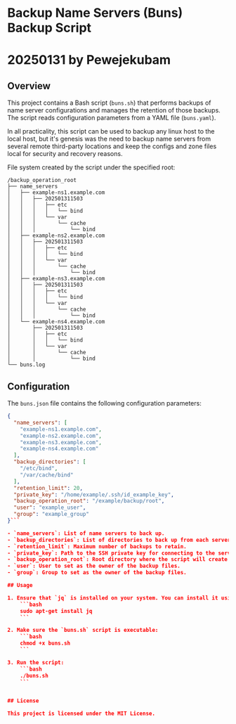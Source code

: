 # Backup Name Servers (Buns) Backup Script
#
# 20250131 by Pewejekubam

## Overview

This project contains a Bash script (`buns.sh`) that performs backups of name server configurations and manages the retention of those backups. The script reads configuration parameters from a YAML file (`buns.yaml`).

In all practicality, this script can be used to backup any linux host to the local host, but it's genesis was the need to backup name servers from several remote third-party locations and keep the configs and zone files local for security and recovery reasons.

File system created by the script under the specified root:
```text
/backup_operation_root
├── name_servers
│   ├── example-ns1.example.com
│   │   ├── 202501311503
│   │   │   ├── etc
│   │   │   │   └── bind
│   │   │   └── var
│   │   │       └── cache
│   │   │           └── bind
│   ├── example-ns2.example.com
│   │   ├── 202501311503
│   │   │   ├── etc
│   │   │   │   └── bind
│   │   │   └── var
│   │   │       └── cache
│   │   │           └── bind
│   ├── example-ns3.example.com
│   │   ├── 202501311503
│   │   │   ├── etc
│   │   │   │   └── bind
│   │   │   └── var
│   │   │       └── cache
│   │   │           └── bind
│   └── example-ns4.example.com
│       ├── 202501311503
│       │   ├── etc
│       │   │   └── bind
│       │   └── var
│       │       └── cache
│       │           └── bind
└── buns.log
```

## Configuration

The `buns.json` file contains the following configuration parameters:

```json
{
  "name_servers": [
    "example-ns1.example.com",
    "example-ns2.example.com",
    "example-ns3.example.com",
    "example-ns4.example.com"
  ],
  "backup_directories": [
    "/etc/bind",
    "/var/cache/bind"
  ],
  "retention_limit": 20,
  "private_key": "/home/example/.ssh/id_example_key",
  "backup_operation_root": "/example/backup/root",
  "user": "example_user",
  "group": "example_group"
}```

- `name_servers`: List of name servers to back up.
- `backup_directories`: List of directories to back up from each server.
- `retention_limit`: Maximum number of backups to retain.
- `private_key`: Path to the SSH private key for connecting to the servers.
- `backup_operation_root`: Root directory where the script will create the log file and backup files.
- `user`: User to set as the owner of the backup files.
- `group`: Group to set as the owner of the backup files.

## Usage

1. Ensure that `jq` is installed on your system. You can install it using the following command:
    ```bash
    sudo apt-get install jq
    ```

2. Make sure the `buns.sh` script is executable:
    ```bash
    chmod +x buns.sh
    ```

3. Run the script:
    ```bash
    ./buns.sh
    ```


## License

This project is licensed under the MIT License.